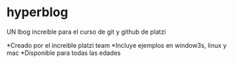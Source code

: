 # hyperblog
UN lbog increible para el curso de git y github de platzi

*Creado por el increible platzi team
*Incluye ejemplos en window3s, linux y mac
*Disponible para todas las edades
